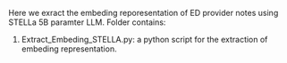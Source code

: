 Here we exract the embeding reporesentation of ED provider notes using STELLa 5B paramter LLM.
Folder contains:

1. Extract_Embeding_STELLA.py: a python script for the extraction of embeding representation. 
